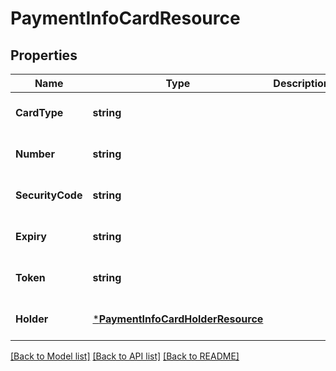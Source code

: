 # PaymentInfoCardResource

## Properties
Name | Type | Description | Notes
------------ | ------------- | ------------- | -------------
**CardType** | **string** |  | [optional] [default to null]
**Number** | **string** |  | [optional] [default to null]
**SecurityCode** | **string** |  | [optional] [default to null]
**Expiry** | **string** |  | [optional] [default to null]
**Token** | **string** |  | [optional] [default to null]
**Holder** | [***PaymentInfoCardHolderResource**](PaymentInfoCardHolderResource.md) |  | [optional] [default to null]

[[Back to Model list]](../README.md#documentation-for-models) [[Back to API list]](../README.md#documentation-for-api-endpoints) [[Back to README]](../README.md)


